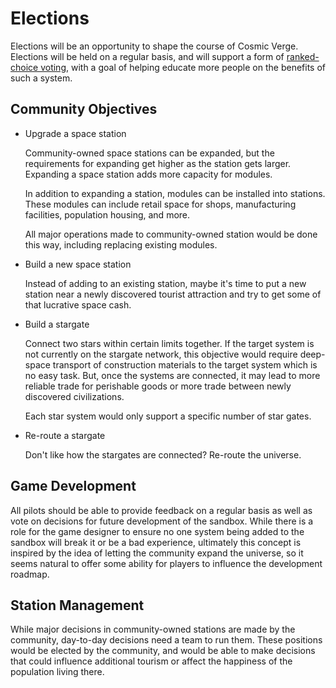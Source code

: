 # Elections

Elections will be an opportunity to shape the course of Cosmic Verge. Elections will be held on a regular basis, and will support a form of [ranked-choice voting](https://en.wikipedia.org/wiki/Ranked_voting), with a goal of helping educate more people on the benefits of such a system.

## Community Objectives

- Upgrade a space station

  Community-owned space stations can be expanded, but the requirements for expanding get higher as the station gets larger. Expanding a space station adds more capacity for modules.

  In addition to expanding a station, modules can be installed into stations. These modules can include retail space for shops, manufacturing facilities, population housing, and more.

  All major operations made to community-owned station would be done this way, including replacing existing modules.

- Build a new space station

  Instead of adding to an existing station, maybe it's time to put a new station near a newly discovered tourist attraction and try to get some of that lucrative space cash.

- Build a stargate

  Connect two stars within certain limits together. If the target system is not currently on the stargate network, this objective would require deep-space transport of construction materials to the target system which is no easy task. But, once the systems are connected, it may lead to more reliable trade for perishable goods or more trade between newly discovered civilizations.

  Each star system would only support a specific number of star gates.

- Re-route a stargate

  Don't like how the stargates are connected? Re-route the universe.

## Game Development

All pilots should be able to provide feedback on a regular basis as well as vote on decisions for future development of the sandbox. While there is a role for the game designer to ensure no one system being added to the sandbox will break it or be a bad experience, ultimately this concept is inspired by the idea of letting the community expand the universe, so it seems natural to offer some ability for players to influence the development roadmap.

## Station Management

While major decisions in community-owned stations are made by the community, day-to-day decisions need a team to run them. These positions would be elected by the community, and would be able to make decisions that could influence additional tourism or affect the happiness of the population living there.
